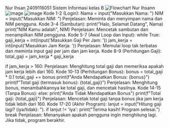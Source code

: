 Nur Ihsan 2409116051 Sistem Informasi kelas B
![Flowchart Nur Ihsann](https://github.com/user-attachments/assets/844b908a-6cc3-433e-a40f-8485230ca38a)
![image](https://github.com/user-attachments/assets/be15715c-e748-46dd-ba8b-db50805baa67)
![image](https://github.com/user-attachments/assets/b9452014-719e-4005-89d3-d61d4f5843dd)
Kode 1-2 (Login):
Nama = input("Masukkan Nama: ")
NIM = input("Masukkan NIM: ")
Penjelasan: Meminta dan menyimpan nama dan NIM pengguna.
Kode 3-4 (Sambutan):
print("Halo, Selamat Datang", Nama)
print("NIM Kamu adalah", NIM)
Penjelasan: Mencetak sambutan dan menampilkan NIM pengguna.
Kode 5-7 (Awal Loop dan Input):
while True:
gaji_kerja = int(input('Masukkan Gaji Per Jam: '))
jam_kerja = int(input('Masukkan Jam Kerja: '))
Penjelasan: Memulai loop tak terbatas dan meminta input gaji per jam dan jam kerja.
Kode 8-9 (Perhitungan Gaji):
total_gaji = jam_kerja * gaji_kerja
    
if jam_kerja > 160:
Penjelasan: Menghitung total gaji dan memeriksa apakah jam kerja lebih dari 160.
Kode 10-13 (Perhitungan Bonus):
bonus = total_gaji * 0.1
total_gaji += bonus
print(f"Anda Mendapatkan Bonus: {bonus}")
print(f"Total gaji (termasuk bonus): {total_gaji}")
Penjelasan: Menghitung bonus, menambahkannya ke total gaji, dan mencetak hasilnya.
Kode 14-15 (Tanpa Bonus):
else:
print("Anda Tidak Mendapatkan Bonus")
print(f"Total gaji: {total_gaji}")
Penjelasan: Mencetak total gaji tanpa bonus jika jam kerja tidak lebih dari 160.
Kode 17-20 (Akhir Program):
lanjut = input("Hitung gaji lagi? (iya/tidak): ").
if lanjut != 'iya':
print("Terima kasih! Program selesai.")
break
Penjelasan: Menanyakan apakah pengguna ingin menghitung lagi. Jika tidak, program berakhir.
